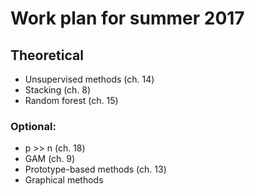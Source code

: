 # Work plan for summer 2017

## Theoretical
* Unsupervised methods (ch. 14)
* Stacking (ch. 8)
* Random forest (ch. 15)
### Optional:
* p >> n (ch. 18)
* GAM (ch. 9)
* Prototype-based methods (ch. 13)
* Graphical methods
